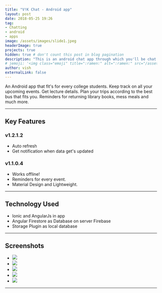 ```yaml
---
title: "V!K Chat - Android app"
layout: post
date: 2018-05-25 19:26
tag: 
- Chatting
- android 
- apps
image: /assets/images/slide1.jpeg
headerImage: true
projects: true
hidden: true # don't count this post in blog pagination
description: "This is an android chat app through which you'll be chat to other people."
# jemoji: '<img class="emoji" title=":ramen:" alt=":ramen:" src="/assets/images/college-plus-logo.webp" height="20" width="20" align="absmiddle">'
author: vish
externalLink: false
---
```


<!-- <a href="http://bit.ly/college-plus" target="_blank">
  <img width="180" height="70" border="0" align="center"  src="/assets/images/play-store.png"/>
</a> -->

An Android app that fit's for every college students. Keep track on all your upcoming events. Get lecture details. Plan your trips according to the best bus that fits you. Reminders for returning library books, mess meals and much more. 

---

## Key Features 

### v1.2.1.2

- Auto refresh
- Get notification when data get's updated

### v1.1.0.4

- Works offline!
- Reminders for every event.
- Material Design and Lightweight.

---

## Technology Used

- Ionic and AngularJs in app
- Angular Firestore as Database on server Firebase
- Storage Plugin as local database

---

## Screenshots

<div class="flexslider">
  <ul class="slides">
    <li>
      <img src="/assets/images/slide1.jpeg" />
    </li>
    <li>
      <img src="/assets/images/slide2.jpeg" />
    </li>
    <li>
      <img src="/assets/images/slide3.jpeg" />
    </li>
    <li>
      <img src="/assets/images/slide4.jpeg" />
    </li>
    <li>
      <img src="/assets/images/slide5.jpeg" />
    </li>
  </ul>
</div>

---